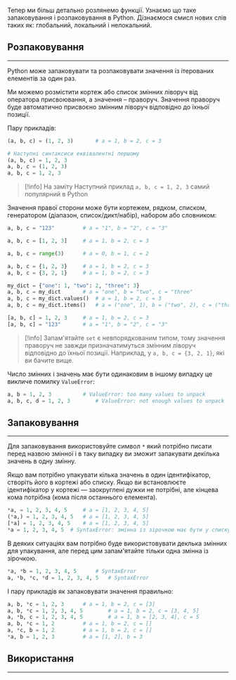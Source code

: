 Тепер ми більш детально розлянемо функції. Узнаємо що таке запаковування і розпаковування в Python. Дізнаємося смисл нових слів таких як: глобальний, локальний і нелокальний.
## Розпаковування
---
Python може запаковувати та розпаковувати значення із ітерованих елементів за один раз.

Ми можемо розмістити кортеж або список змінних ліворуч від оператора присвоювання, а значення – праворуч. Значення праворуч буде автоматично присвоєно змінним ліворуч відповідно до їхньої позиції.

Пару прикладів:
```python
(a, b, c) = (1, 2, 3)		# a = 1, b = 2, c = 3

# Наступні синтаксиси еквівалентні першому
(a, b, c) = 1, 2, 3
a, b, c = (1, 2, 3)
a, b, c = 1, 2, 3
```

>[!info] На заміту
>Наступний приклад `a, b, c = 1, 2, 3` самий популярний в Python

Значення правої сторони може бути кортежем, рядком, списком, генератором (діапазон, список/дикт/набір), набором або словником:
```python
a, b, c = "123"			# a = "1", b = "2", c = "3"

a, b, c = [1, 2, 3]		# a = 1, b = 2, c = 3

a, b, c = range(3)		# a = 0, b = 1, c = 2

a, b, c = {1, 2, 3}		# a = 1, b = 2, c = 3
a, b, c = {3, 2, 1}		# a = 1, b = 2, c = 3

my_dict = {"one": 1, "two": 2, "three": 3}
a, b, c = my_dict		# a = "one", b = "two", c = "three"
a, b, c = my_dict.values()	# a = 1, b = 2, c = 3
a, b, c = my_dict.items()	# a = ("one", 1), b = ("two", 2), c = ("three", 3)

[a, b, c] = 1, 2, 3		# a = 1, b = 2, c = 3
[a, b, c] = "123"		# a = "1", b = "2", c = "3"
```

>[!info] Запам'ятайте
>`set` є невпорядкованим типом, тому значення праворуч не завжди призначатимуться змінним ліворуч відповідно до їхньої позиції. Наприклад, у `a, b, c = {3, 2, 1}`, які ви бачите вище.

Число змінних і значень має бути одинаковим в іншому випадку це викличе помилку `ValueError`:
```python
a, b = 1, 2, 3			# ValueError: too many values to unpack 
a, b, c, d = 1, 2, 3		# ValueError: not enough values to unpack
```
## Запаковування
---
Для запаковування використовуйте символ `*` який потрібно писати перед назвою змінної і в таку випадку ви зможит запакувати декілька значень в одну змінну.

Якщо вам потрібно упакувати кілька значень в один ідентифікатор, створіть його в кортежі або списку. Якщо ви встановлюєте ідентифікатор у кортежі — заокруглені дужки не потрібні, але кінцева кома потрібна (кома після останнього елемента).

```python
*a, = 1, 2, 3, 4, 5	    # a = [1, 2, 3, 4, 5]
(*a,) = 1, 2, 3, 4, 5	# a = [1, 2, 3, 4, 5]
[*a] = 1, 2, 3, 4, 5	# a = [1, 2, 3, 4, 5]
*a = 1, 2, 3, 4, 5	# SyntaxError: змінна із зірочкою має бути у списку або кортежі
```

В деяких ситуаціях вам потрібно буде використовувати деклька змінних для упакування, але перед цим запам'ятайте тільки одна змінна із зірочкою.

```python
*a, *b = 1, 2, 3, 4, 5		# SyntaxError
a, *b, *c, *d = 1, 2, 3, 4, 5	# SyntaxError
```

І пару прикладів як запаковувати значення правильно:
```python
a, b, *c = 1, 2, 3		# a = 1, b = 2, c = [3]
a, b, *c = 1, 2, 3, 4, 5		# a = 1, b = 2, c = [3, 4, 5]
a, *b, c = 1, 2, 3, 4, 5		# a = 1, b = [2, 3, 4], c = 5
a, b, *c = 1, 2			# a = 1, b = 2, c = []
a, *c, b = 1, 2			# a = 1, b = 2, c = []
*a, b = 1, 2, 3			# a = [1, 2], b = 3
```
## Використання 
---
